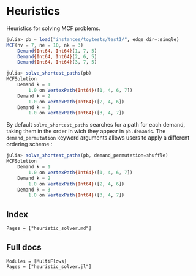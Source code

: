 # Heuristics

Heuristics for solving MCF problems.

```julia
julia> pb = load("instances/toytests/test1/", edge_dir=:single)
MCF(nv = 7, ne = 10, nk = 3)
	Demand{Int64, Int64}(1, 7, 5)
	Demand{Int64, Int64}(2, 6, 5)
	Demand{Int64, Int64}(3, 7, 5)

julia> solve_shortest_paths(pb)
MCFSolution
	Demand k = 1
		1.0 on VertexPath{Int64}([1, 4, 6, 7])
	Demand k = 2
		1.0 on VertexPath{Int64}([2, 4, 6])
	Demand k = 3
		1.0 on VertexPath{Int64}([3, 4, 7])

```

By default `solve_shortest_paths` searches for a path for each demand, taking them in the order in wich they appear in `pb.demands`. The `demand_permutation` keyword arguments allows users to apply a different ordering scheme : 

```julia
julia> solve_shortest_paths(pb, demand_permutation=shuffle)
MCFSolution
	Demand k = 1
		1.0 on VertexPath{Int64}([1, 4, 6, 7])
	Demand k = 2
		1.0 on VertexPath{Int64}([2, 4, 6])
	Demand k = 3
		1.0 on VertexPath{Int64}([3, 4, 7])

```


## Index

```@index
Pages = ["heuristic_solver.md"]
```

## Full docs

```@autodocs
Modules = [MultiFlows]
Pages = ["heuristic_solver.jl"]

```

